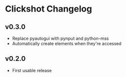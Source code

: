 # Clickshot Changelog

## v0.3.0

* Replace pyautogui with pynput and python-mss
* Automatically create elements when they're accessed

## v0.2.0

* First usable release

